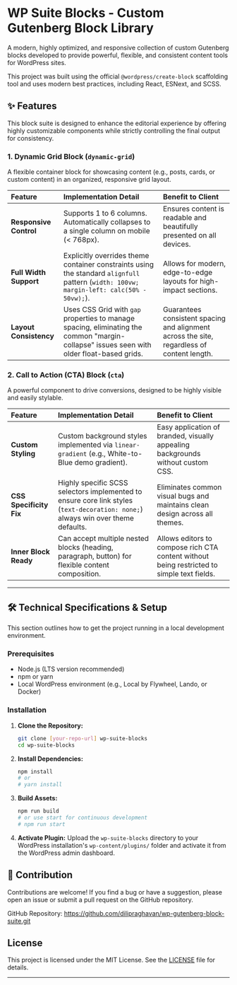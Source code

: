 # WP Suite Blocks - Custom Gutenberg Block Library

A modern, highly optimized, and responsive collection of custom Gutenberg blocks developed to provide powerful, flexible, and consistent content tools for WordPress sites.

This project was built using the official `@wordpress/create-block` scaffolding tool and uses modern best practices, including React, ESNext, and SCSS.

## ✨ Features

This block suite is designed to enhance the editorial experience by offering highly customizable components while strictly controlling the final output for consistency.

### 1. Dynamic Grid Block (`dynamic-grid`)

A flexible container block for showcasing content (e.g., posts, cards, or custom content) in an organized, responsive grid layout.

| Feature                | Implementation Detail                                                                                                                     | Benefit to Client                                                                          |
| :--------------------- | :---------------------------------------------------------------------------------------------------------------------------------------- | :----------------------------------------------------------------------------------------- |
| **Responsive Control** | Supports 1 to 6 columns. Automatically collapses to a single column on mobile (< 768px).                                                  | Ensures content is readable and beautifully presented on all devices.                      |
| **Full Width Support** | Explicitly overrides theme container constraints using the standard `alignfull` pattern (`width: 100vw; margin-left: calc(50% - 50vw);`). | Allows for modern, edge-to-edge layouts for high-impact sections.                          |
| **Layout Consistency** | Uses CSS Grid with `gap` properties to manage spacing, eliminating the common "margin-collapse" issues seen with older float-based grids. | Guarantees consistent spacing and alignment across the site, regardless of content length. |

### 2. Call to Action (CTA) Block (`cta`)

A powerful component to drive conversions, designed to be highly visible and easily stylable.

| Feature                 | Implementation Detail                                                                                                            | Benefit to Client                                                                          |
| :---------------------- | :------------------------------------------------------------------------------------------------------------------------------- | :----------------------------------------------------------------------------------------- |
| **Custom Styling**      | Custom background styles implemented via `linear-gradient` (e.g., White-to-Blue demo gradient).                                  | Easy application of branded, visually appealing backgrounds without custom CSS.            |
| **CSS Specificity Fix** | Highly specific SCSS selectors implemented to ensure core link styles (`text-decoration: none;`) always win over theme defaults. | Eliminates common visual bugs and maintains clean design across all themes.                |
| **Inner Block Ready**   | Can accept multiple nested blocks (heading, paragraph, button) for flexible content composition.                                 | Allows editors to compose rich CTA content without being restricted to simple text fields. |

---

## 🛠️ Technical Specifications & Setup

This section outlines how to get the project running in a local development environment.

### Prerequisites

- Node.js (LTS version recommended)
- npm or yarn
- Local WordPress environment (e.g., Local by Flywheel, Lando, or Docker)

### Installation

1.  **Clone the Repository:**

    ```bash
    git clone [your-repo-url] wp-suite-blocks
    cd wp-suite-blocks
    ```

2.  **Install Dependencies:**

    ```bash
    npm install
    # or
    # yarn install
    ```

3.  **Build Assets:**

    ```bash
    npm run build
    # or use start for continuous development
    # npm run start
    ```

4.  **Activate Plugin:**
    Upload the `wp-suite-blocks` directory to your WordPress installation's `wp-content/plugins/` folder and activate it from the WordPress admin dashboard.

## 🤝 Contribution

Contributions are welcome! If you find a bug or have a suggestion, please open an issue or submit a pull request on the GitHub repository.

GitHub Repository: https://github.com/dilipraghavan/wp-gutenberg-block-suite.git

## License

This project is licensed under the MIT License. See the [LICENSE](https://github.com/dilipraghavan/wp-gutenberg-block-suite/blob/main/LICENSE) file for details.

---
